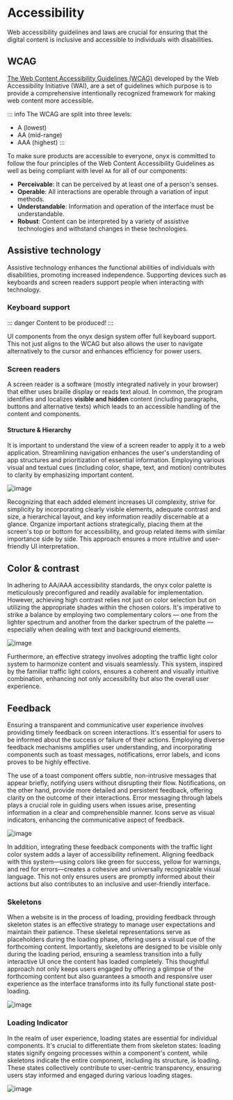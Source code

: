 # Accessibility

Web accessibility guidelines and laws are crucial for ensuring that the digital content is inclusive and accessible to individuals with disabilities.

## WCAG

[The Web Content Accessibility Guidelines (WCAG)](https://www.w3.org/TR/UNDERSTANDING-WCAG20/intro.html#introduction-fourprincs-head) developed by the Web Accessibility Initiative (WAI), are a set of guidelines which purpose is to provide a comprehensive intentionally recognized framework for making web content more accessible.

::: info
The WCAG are split into three levels:

- A (lowest)
- AA (mid-range)
- AAA (highest)
  :::

To make sure products are accessible to everyone, onyx is committed to follow the four principles of the Web Content Accessibility Guidelines as well as being compliant with level `AA` for all of our components:

- **Perceivable**: It can be perceived by at least one of a person's senses.
- **Operable**: All interactions are operable through a variation of input methods.
- **Understandable**: Information and operation of the interface must be understandable.
- **Robust**: Content can be interpreted by a variety of assistive technologies and withstand changes in these technologies.

## Assistive technology

Assistive technology enhances the functional abilities of individuals with disabilities, promoting increased independence. Supporting devices such as keyboards and screen readers support people when interacting with technology.

### Keyboard support

::: danger
Content to be produced!
:::

UI components from the onyx design system offer full keyboard support. This not just aligns to the WCAG but also allows the user to navigate alternatively to the cursor and enhances efficiency for power users.

### Screen readers

A screen reader is a software (mostly integrated natively in your browser) that either uses braille display or reads text aloud. In common, the program identifies and localizes **visible and hidden** content (including paragraphs, buttons and alternative texts) which leads to an accessible handling of the content and components.

#### Structure & Hierarchy

It is important to understand the view of a screen reader to apply it to a web application. Streamlining navigation enhances the user's understanding of app structures and prioritization of essential information. Employing various visual and textual cues (including color, shape, text, and motion) contributes to clarity by emphasizing important content.

![image](/assets/structure.png)

Recognizing that each added element increases UI complexity, strive for simplicity by incorporating clearly visible elements, adequate contrast and size, a hierarchical layout, and key information readily discernable at a glance. Organize important actions strategically, placing them at the screen's top or bottom for accessibility, and group related items with similar importance side by side. This approach ensures a more intuitive and user-friendly UI interpretation.

## Color & contrast

In adhering to AA/AAA accessibility standards, the onyx color palette is meticulously preconfigured and readily available for implementation. However, achieving high contrast relies not just on color selection but on utilizing the appropriate shades within the chosen colors. It's imperative to strike a balance by employing two complementary colors — one from the lighter spectrum and another from the darker spectrum of the palette — especially when dealing with text and background elements.

![image](/assets/contrast.png)

Furthermore, an effective strategy involves adopting the traffic light color system to harmonize content and visuals seamlessly. This system, inspired by the familiar traffic light colors, ensures a coherent and visually intuitive combination, enhancing not only accessibility but also the overall user experience.

## Feedback

Ensuring a transparent and communicative user experience involves providing timely feedback on screen interactions. It's essential for users to be informed about the success or failure of their actions. Employing diverse feedback mechanisms amplifies user understanding, and incorporating components such as toast messages, notifications, error labels, and icons proves to be highly effective.

The use of a toast component offers subtle, non-intrusive messages that appear briefly, notifying users without disrupting their flow. Notifications, on the other hand, provide more detailed and persistent feedback, offering clarity on the outcome of their interactions.
Error messaging through labels plays a crucial role in guiding users when issues arise, presenting information in a clear and comprehensible manner. Icons serve as visual indicators, enhancing the communicative aspect of feedback.

![image](/assets/feedback.png)

In addition, integrating these feedback components with the traffic light color system adds a layer of accessibility refinement. Aligning feedback with this system—using colors like green for success, yellow for warnings, and red for errors—creates a cohesive and universally recognizable visual language. This not only ensures users are promptly informed about their actions but also contributes to an inclusive and user-friendly interface.

### Skeletons

When a website is in the process of loading, providing feedback through skeleton states is an effective strategy to manage user expectations and maintain their patience. These skeletal representations serve as placeholders during the loading phase, offering users a visual cue of the forthcoming content. Importantly, skeletons are designed to be visible only during the loading period, ensuring a seamless transition into a fully interactive UI once the content has loaded completely. This thoughtful approach not only keeps users engaged by offering a glimpse of the forthcoming content but also guarantees a smooth and responsive user experience as the interface transforms into its fully functional state post-loading.

![image](/assets/skeleton.png)

### Loading Indicator

In the realm of user experience, loading states are essential for individual components. It's crucial to differentiate them from skeleton states: loading states signify ongoing processes within a component's content, while skeletons indicate the entire component, including its structure, is loading. These states collectively contribute to user-centric transparency, ensuring users stay informed and engaged during various loading stages.

![image](/assets/loading.png)
